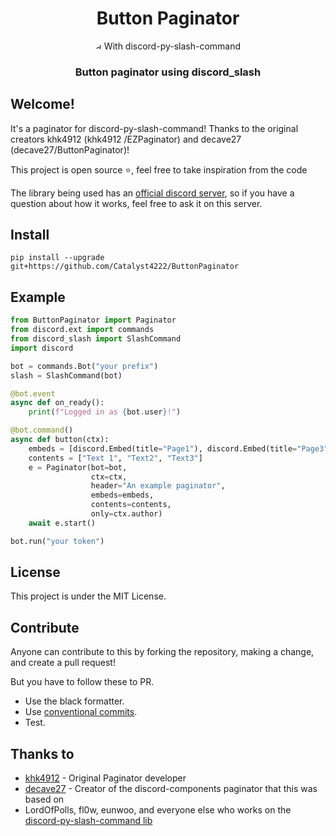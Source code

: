 <div align="center">
    <div>
        <h1>Button Paginator</h1>
        <span> <a href="https://pypi.org/project/discord-py-slash-command/"><img src="https://github.com/discord-py-slash-commands/discord-py-interactions/blob/master/.github/discordpyslashlogo.png" alt="discord-py-slash-command logo" height="10" style="border-radius: 50%"></a>
        With discord-py-slash-command</span>
    </div>
    <div>
    </div>
    <div>
        <h3>Button paginator using discord_slash</h3>
    </div>
</div>

## Welcome!
It's a paginator for discord-py-slash-command! 
Thanks to the original creators khk4912 (khk4912 /EZPaginator) and decave27 (decave27/ButtonPaginator)!

This project is open source ⭐, feel free to take inspiration from the code

The library being used has an [official discord server](https://discord.gg/KkgMBVuEkx), so if you have a question about how it works, feel free to ask it on this server.
## Install
```
pip install --upgrade git+https://github.com/Catalyst4222/ButtonPaginator
```

## Example
```py
from ButtonPaginator import Paginator
from discord.ext import commands
from discord_slash import SlashCommand
import discord

bot = commands.Bot("your prefix")
slash = SlashCommand(bot)

@bot.event
async def on_ready():
    print(f"Logged in as {bot.user}!")

@bot.command()
async def button(ctx):
    embeds = [discord.Embed(title="Page1"), discord.Embed(title="Page3"), discord.Embed(title="Page3")]
    contents = ["Text 1", "Text2", "Text3"]
    e = Paginator(bot=bot,
                  ctx=ctx,
                  header="An example paginator",
                  embeds=embeds,
                  contents=contents,
                  only=ctx.author)
    await e.start()

bot.run("your token")
```

## License
This project is under the MIT License.

## Contribute
Anyone can contribute to this by forking the repository, making a change, and create a pull request!

But you have to follow these to PR.
+ Use the black formatter.
+ Use [conventional commits](https://www.conventionalcommits.org/en/v1.0.0/).
+ Test.

## Thanks to
+ [khk4912](https://github.com/khk4912/EZPaginator) - Original Paginator developer
+ [decave27](https://github.com/decave27/ButtonPaginator) - Creator of the discord-components paginator that this was based on
+ LordOfPolls, fl0w, eunwoo, and everyone else who works on the [discord-py-slash-command lib](https://github.com/discord-py-slash-commands/discord-py-interactions)
